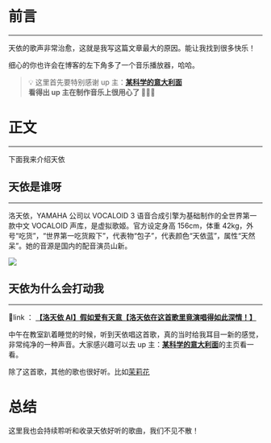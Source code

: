 # 前言

---

天依的歌声非常治愈，这就是我写这篇文章最大的原因。能让我找到很多快乐！

细心的你也许会在博客的左下角多了一个音乐播放器，哈哈。

> 💡 这里首先要特别感谢 up 主：[**某科学的意大利面**](https://space.bilibili.com/130821307)  
> **看得出 up 主在制作音乐上很用心了 🌹🌹🌹**

# 正文

---

下面我来介绍天依

## 天依是谁呀

---

洛天依，YAMAHA 公司以 VOCALOID 3 语音合成引擎为基础制作的全世界第一款中文 VOCALOID 声库，是虚拟歌姬。官方设定身高 156cm，体重 42kg，外号“吃货”，“世界第一吃货殿下”，代表物“包子”，代表颜色“天依蓝”，属性“天然呆”。她的音源是国内的配音演员山新。

![](https://bu.dusays.com/2023/08/13/64d8d753bac35.png)

## 天依为什么会打动我

---

📌link ： [**【洛天依 AI】假如爱有天意【洛天依在这首歌里竟演唱得如此深情！】**](https://www.bilibili.com/video/BV1xV4y1P789/?spm_id_from=333.1007.top_right_bar_window_history.content.click&vd_source=237e295a40d7aaea043ead8c0d2c78ab)

中午在教室趴着睡觉的时候，听到天依唱这首歌，真的当时给我耳目一新的感觉，非常纯净的一种声音。大家感兴趣可以去 up 主：[**某科学的意大利面**](https://space.bilibili.com/130821307)的主页看一看。

除了这首歌，其他的歌也很好听。比如[茉莉花](https://www.bilibili.com/video/BV1jS4y157Mo/?spm_id_from=333.880.my_history.page.click&vd_source=237e295a40d7aaea043ead8c0d2c78ab)

# 总结

这里我也会持续聆听和收录天依好听的歌曲，我们不见不散！
